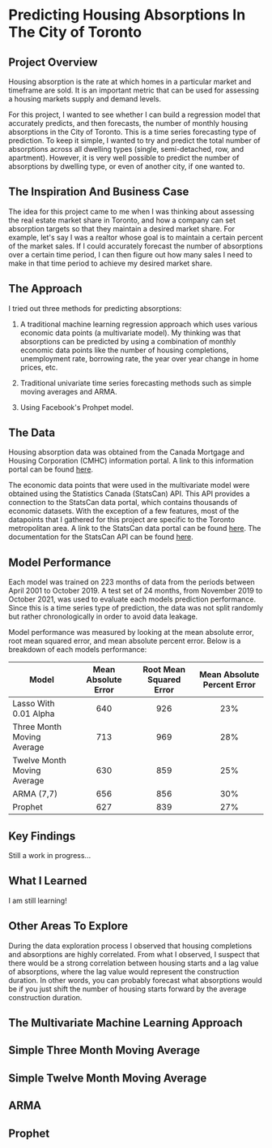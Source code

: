 # Predicting Housing Absorptions In The City of Toronto

## Project Overview

Housing absorption is the rate at which homes in a particular market and timeframe are sold. It is an important metric that can be used for assessing a housing markets supply and demand levels.

For this project, I wanted to see whether I can build a regression model that accurately predicts, and then forecasts, the number of monthly housing absorptions in the City of Toronto. This is a time series forecasting type of prediction. To keep it simple, I wanted to try and predict the total number of absorptions across all dwelling types (single, semi-detached, row, and apartment). However, it is very well possible to predict the number of absorptions by dwelling type, or even of another city, if one wanted to.

## The Inspiration And Business Case

The idea for this project came to me when I was thinking about assessing the real estate market share in Toronto, and how a company can set absorption targets so that they maintain a desired market share. For example, let's say I was a realtor whose goal is to maintain a certain percent of the market sales. If I could accurately forecast the number of absorptions over a certain time period, I can then figure out how many sales I need to make in that time period to achieve my desired market share.

## The Approach

I tried out three methods for predicting absorptions:

1) A traditional machine learning regression approach which uses various economic data points (a multivariate model). My thinking was that absorptions can be predicted by using a combination of monthly economic data points like the number of housing completions, unemployment rate, borrowing rate, the year over year change in home prices, etc. 

2) Traditional univariate time series forecasting methods such as simple moving averages and ARMA.

3) Using Facebook's Prohpet model.

## The Data

Housing absorption data was obtained from the Canada Mortgage and Housing Corporation (CMHC) information portal. A link to this information portal can be found [here](https://www03.cmhc-schl.gc.ca/hmip-pimh/en/TableMapChart?id=2270&t=3).

The economic data points that were used in the multivariate model were obtained using the Statistics Canada (StatsCan) API. This API provides a connection to the StatsCan data portal, which contains thousands of economic datasets. With the exception of a few features, most of the datapoints that I gathered for this project are specific to the Toronto metropolitan area. A link to the StatsCan data portal can be found [here](https://www150.statcan.gc.ca/n1//en/type/data?MM=1#tables). The documentation for the StatsCan API can be found [here](https://stats-can.readthedocs.io/en/latest/).

## Model Performance

Each model was trained on 223 months of data from the periods between April 2001 to October 2019. A test set of 24 months, from November 2019 to October 2021, was used to evaluate each models prediction performance. Since this is a time series type of prediction, the data was not split randomly but rather chronologically in order to avoid data leakage.

Model performance was measured by looking at the mean absolute error, root mean squared error, and mean absolute percent error. Below is a breakdown of each models performance:

| Model                                  | Mean Absolute Error | Root Mean Squared Error | Mean Absolute Percent Error |
| -------------                          |:-------------:      | :-----:                 | :-----:                     |
| Lasso With 0.01 Alpha                  | 640                 |        926              | 23%                         |
| Three Month Moving Average             | 713                 |        969              | 28%                         |
| Twelve Month Moving Average            | 630                 |        859              | 25%                         |
| ARMA (7,7)                             | 656                 |        856              | 30%                         |
| Prophet                                | 627                 |        839              | 27%                         |

## Key Findings

Still a work in progress...

## What I Learned

I am still learning!

## Other Areas To Explore

During the data exploration process I observed that housing completions and absorptions are highly correlated. From what I observed, I suspect that there would be a strong correlation between housing starts and a lag value of absorptions, where the lag value would represent the construction duration. In other words, you can probably forecast what absorptions would be if you just shift the number of housing starts forward by the average construction duration.  

## The Multivariate Machine Learning Approach

## Simple Three Month Moving Average

## Simple Twelve Month Moving Average

## ARMA

## Prophet
